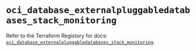 # `oci_database_externalpluggabledatabases_stack_monitoring`

Refer to the Terraform Registory for docs: [`oci_database_externalpluggabledatabases_stack_monitoring`](https://registry.terraform.io/providers/oracle/oci/6.18.0/docs/resources/database_externalpluggabledatabases_stack_monitoring).
